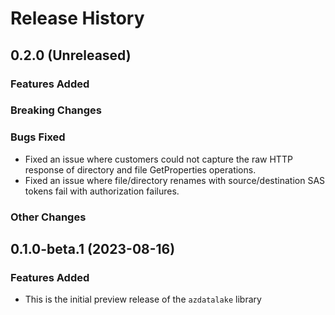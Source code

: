 # Release History

## 0.2.0 (Unreleased)

### Features Added

### Breaking Changes

### Bugs Fixed
* Fixed an issue where customers could not capture the raw HTTP response of directory and file GetProperties operations.
* Fixed an issue where file/directory renames with source/destination SAS tokens fail with authorization failures.

### Other Changes

## 0.1.0-beta.1 (2023-08-16)

### Features Added

* This is the initial preview release of the `azdatalake` library
